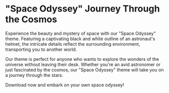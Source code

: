 <!--font:Open Sans-->

# "Space Odyssey" Journey Through the Cosmos

Experience the beauty and mystery of space with our "Space Odyssey" theme. Featuring a captivating black and white outline of an astronaut's helmet, the intricate details reflect the surrounding environment, transporting you to another world.

Our theme is perfect for anyone who wants to explore the wonders of the universe without leaving their desk. Whether you're an avid astronomer or just fascinated by the cosmos, our "Space Odyssey" theme will take you on a journey through the stars.

Download now and embark on your own space odyssey!

<!--

Write me markdown content of website with wallpaper:

"A black and white outline of an astronaut's helmet, with intricate details that showcase the reflection of the surrounding environment."

The header of the page should not be copy of the text but rather a real content of the website which is using this wallpaper.


---


# Space Odyssey Wallpaper

Decorate your desktop with our stunning "Space Odyssey" wallpaper featuring a black and white outline of an astronaut's helmet. The intricate details showcase the reflection of the surrounding environment, making it the perfect addition to any space lover's collection.

Download now and take your computer on a journey through the cosmos!


---


Heading should not include word "wallpaper". The website should not be about the wallpaper itself, wallpaper is just a related background, rewrite whole content.


---


# Explore the Cosmos with Our Space Odyssey Theme

Take your desktop on a journey through the cosmos with our stunning "Space Odyssey" theme. The black and white outline of an astronaut's helmet is the perfect backdrop for any space enthusiast. The intricate details of the helmet showcase the reflection of the surrounding environment, transporting you to another world.

With this theme, you can explore the mysteries of the universe without ever leaving your desk. Download now and immerse yourself in the wonders of space!


---


Heading is too long, rewrite whole content.


---


# Discover the Wonders of Space with Our "Space Odyssey" Theme

Our "Space Odyssey" theme is the perfect way to explore the mysteries of the universe from the comfort of your own desktop. Featuring a stunning black and white outline of an astronaut's helmet, the intricate details showcase the reflection of the surrounding environment, transporting you to another world.

With this theme, you can immerse yourself in the wonders of space without ever leaving your desk. Whether you're a seasoned astronomer or just a casual stargazer, our "Space Odyssey" theme will take you on a journey through the cosmos like never before.

Download now and discover the beauty of the universe!


---


Heading is too long, rewrite whole content.


---


# Journey Through the Cosmos with Our "Space Odyssey" Theme

Experience the beauty and mystery of space with our "Space Odyssey" theme. Featuring a captivating black and white outline of an astronaut's helmet, the intricate details reflect the surrounding environment, transporting you to another world.

Our theme is perfect for anyone who wants to explore the wonders of the universe without leaving their desk. Whether you're an avid astronomer or just fascinated by the cosmos, our "Space Odyssey" theme will take you on a journey through the stars.

Download now and embark on your own space odyssey!


---


Write me a Google font which is best fitting for the website.

Pick from the list:
- Poppins
- Futura
- Raleway
- Montserrat
- Exo 2
- Alegreya
- Lato
- Dancing Script
- Open Sans
- Roboto
- Orbitron
- Great Vibes
- Barlow Condensed
- Inter
- Lobster
- Playfair Display
- IBM Plex Sans


Write just the font name nothing else.


---


Open Sans

-->
